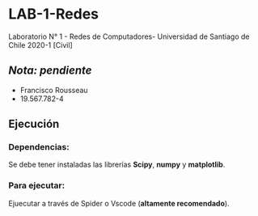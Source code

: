 # LAB-1-Redes
Laboratorio N° 1 - Redes de Computadores- Universidad de Santiago de Chile 2020-1 [Civil]
  
## *Nota: pendiente*  
  
* Francisco Rousseau  
* 19.567.782-4


## Ejecución  

### Dependencias:
 
 Se debe tener instaladas las librerías **Scipy**, **numpy** y **matplotlib**.

### Para ejecutar:  
Ejuecutar a través de Spider o Vscode (**altamente recomendado**).
